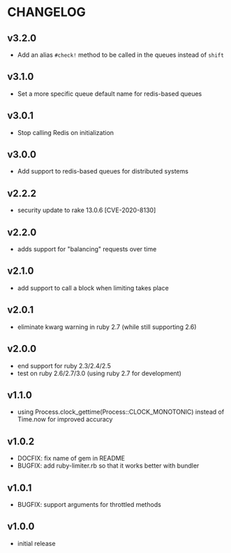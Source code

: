 # CHANGELOG

## v3.2.0

- Add an alias `#check!` method to be called in the queues instead of `shift`

## v3.1.0

- Set a more specific queue default name for redis-based queues

## v3.0.1

- Stop calling Redis on initialization

## v3.0.0

- Add support to redis-based queues for distributed systems

## v2.2.2

- security update to rake 13.0.6 [CVE-2020-8130]

## v2.2.0

- adds support for "balancing" requests over time

## v2.1.0

- add support to call a block when limiting takes place

## v2.0.1

- eliminate kwarg warning in ruby 2.7 (while still supporting 2.6)

## v2.0.0

- end support for ruby 2.3/2.4/2.5
- test on ruby 2.6/2.7/3.0 (using ruby 2.7 for development)

## v1.1.0

- using Process.clock_gettime(Process::CLOCK_MONOTONIC) instead of Time.now for improved accuracy

## v1.0.2

- DOCFIX: fix name of gem in README
- BUGFIX: add ruby-limiter.rb so that it works better with bundler

## v1.0.1

- BUGFIX: support arguments for throttled methods

## v1.0.0

- initial release
